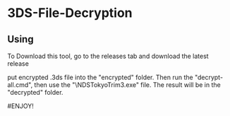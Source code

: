# 3DS-File-Decryption


## Using
To Download this tool, go to the releases tab and download the latest release

put encrypted .3ds file into the "encrypted" folder. Then run the "decrypt-all.cmd", then use the "\NDSTokyoTrim3.exe" file. The result will be in the "decrypted" folder. 

#ENJOY!

